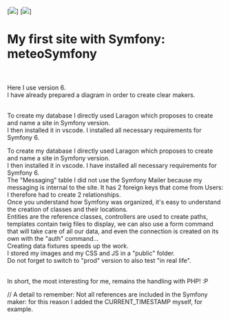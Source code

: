 [![](https://img.shields.io/badge/BOOTSTRAP-blue?style=for-the-badge)]
[![](https://img.shields.io/badge/SYMFONY.io-orange?style=for-the-badge)]

# My first site with Symfony: meteoSymfony <br><br>

Here I use version 6.<br>
I have already prepared a diagram in order to create clear makers.<br><br>

To create my database I directly used Laragon which proposes to create and name a site in Symfony version.<br>
I then installed it in vscode. I installed all necessary requirements for Symfony 6.<br>

To create my database I directly used Laragon which proposes to create and name a site in Symfony version.<br>
I then installed it in vscode. I have installed all necessary requirements for Symfony 6.<br>
The "Messaging" table I did not use the Symfony Mailer because my messaging is internal to the site. It has 2 foreign keys that come from Users: I therefore had to create 2 relationships.<br>
Once you understand how Symfony was organized, it's easy to understand the creation of classes and their locations.<br>
Entities are the reference classes, controllers are used to create paths, templates contain twig files to display, we can also use a form command that will take care of all our data, and even the connection is created on its own with the "auth" command...<br>
Creating data fixtures speeds up the work.<br>
I stored my images and my CSS and JS in a "public" folder.<br>
Do not forget to switch to "prod" version to also test "in real life".<br><br>

In short, the most interesting for me, remains the handling with PHP! :P<br>

// A detail to remember: Not all references are included in the Symfony maker: for this reason I added the CURRENT_TIMESTAMP myself, for example.
